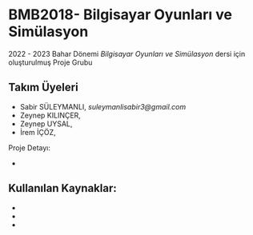 # BMB2018- Bilgisayar Oyunları ve Simülasyon

2022 - 2023 Bahar Dönemi _Bilgisayar Oyunları ve Simülasyon_ dersi için oluşturulmuş Proje Grubu

## Takım Üyeleri
- Sabir SÜLEYMANLI,   _suleymanlisabir3@gmail.com_
- Zeynep KILINÇER, 
- Zeynep UYSAL,
- İrem İÇÖZ,

Proje Detayı:

-

Kullanılan Kaynaklar:
-
-
-
-
